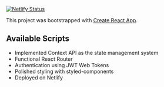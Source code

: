 [![Netlify Status](https://api.netlify.com/api/v1/badges/3d030598-63c9-4814-af1a-02fd4b0a561c/deploy-status)](https://app.netlify.com/sites/waterplants/deploys)



This project was bootstrapped with [Create React App](https://github.com/facebook/create-react-app).

## Available Scripts

* Implemented Context API as the state management system
* Functional React Router
* Authentication using JWT Web Tokens
* Polished styling with styled-components
* Deployed on Netlify
